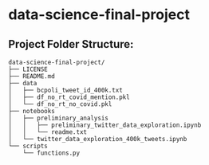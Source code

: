 # data-science-final-project



## Project Folder Structure:
```
data-science-final-project/
├── LICENSE
├── README.md
├── data
│   ├── bcpoli_tweet_id_400k.txt
│   ├── df_no_rt_covid_mention.pkl
│   └── df_no_rt_no_covid.pkl
├── notebooks
│   ├── preliminary_analysis
│   │   ├── preliminary_twitter_data_exploration.ipynb
│   │   └── readme.txt
│   └── twitter_data_exploration_400k_tweets.ipynb
└── scripts
    └── functions.py
```

